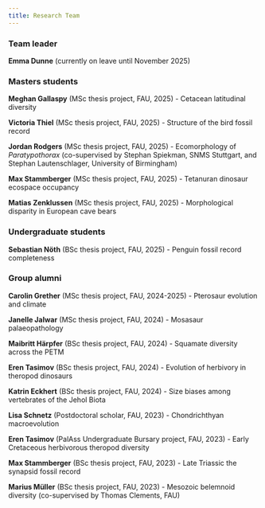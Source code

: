 ```yaml
---
title: Research Team
---
```



### Team leader


**Emma Dunne** (currently on leave until November 2025)



### Masters students

**Meghan Gallaspy** (MSc thesis project, FAU, 2025) - Cetacean latitudinal diversity


**Victoria Thiel** (MSc thesis project, FAU, 2025) - Structure of the bird fossil record


**Jordan Rodgers** (MSc thesis project, FAU, 2025) -  Ecomorphology of *Paratypothorax* (co-supervised by Stephan Spiekman, SNMS Stuttgart, and Stephan Lautenschlager, University of Birmingham)


**Max Stammberger** (MSc thesis project, FAU, 2025) - Tetanuran dinosaur ecospace occupancy


**Matias Zenklussen** (MSc thesis project, FAU, 2025) - Morphological disparity in European cave bears




### Undergraduate students

**Sebastian Nöth** (BSc thesis project, FAU, 2025) - Penguin fossil record completeness



### Group alumni

**Carolin Grether** (MSc thesis project, FAU, 2024-2025) - Pterosaur evolution and climate


**Janelle Jalwar** (MSc thesis project, FAU, 2024) - Mosasaur palaeopathology


**Maibritt Härpfer** (BSc thesis project, FAU, 2024) - Squamate diversity across the PETM


**Eren Tasimov** (BSc thesis project, FAU, 2024) - Evolution of herbivory in theropod dinosaurs


**Katrin Eckhert** (BSc thesis project, FAU, 2024) - Size biases among vertebrates of the Jehol Biota


**Lisa Schnetz** (Postdoctoral scholar, FAU, 2023) - Chondrichthyan macroevolution


**Eren Tasimov** (PalAss Undergraduate Bursary project, FAU, 2023) - Early Cretaceous herbivorous theropod diversity


**Max Stammberger** (BSc thesis project, FAU, 2023) - Late Triassic the synapsid fossil record


**Marius Müller** (BSc thesis project, FAU, 2023) - Mesozoic belemnoid diversity (co-supervised by Thomas Clements, FAU)


